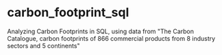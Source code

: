 # carbon_footprint_sql
Analyzing Carbon Footprints in SQL, using data from "The Carbon Catalogue, carbon footprints of 866 commercial products from 8 industry sectors and 5 continents"
